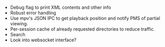 * Debug flag to print XML contents and other info
* Robust error handling
* Use mpv's JSON IPC to get playback position and notify PMS of partial viewing.
* Per-session cache of already requested directories to reduce traffic.
* Search
* Look into websocket interface?
